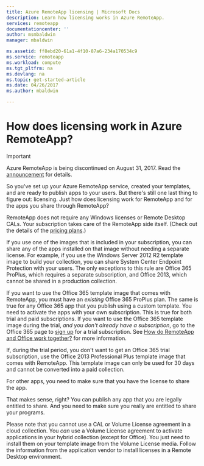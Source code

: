 ```yaml
---
title: Azure RemoteApp licensing | Microsoft Docs
description: Learn how licensing works in Azure RemoteApp.
services: remoteapp
documentationcenter: ''
author: msmbaldwin
manager: mbaldwin

ms.assetid: ff8ebd20-61a1-4f10-87a6-234a170534c9
ms.service: remoteapp
ms.workload: compute
ms.tgt_pltfrm: na
ms.devlang: na
ms.topic: get-started-article
ms.date: 04/26/2017
ms.author: mbaldwin

---
```

# How does licensing work in Azure RemoteApp?
> [!IMPORTANT]
> Azure RemoteApp is being discontinued on August 31, 2017. Read the [announcement](https://go.microsoft.com/fwlink/?linkid=821148) for details.
> 
> 

So you've set up your Azure RemoteApp service, created your templates, and are ready to publish apps to your users. But there's still one last thing to figure out: licensing. Just how does licensing work for RemoteApp and for the apps you share through RemoteApp?

RemoteApp does not require any Windows licenses or Remote Desktop CALs. Your subscription takes care of the RemoteApp side itself. (Check out the details of the [pricing plans](https://azure.microsoft.com/pricing/details/remoteapp).)

If you use one of the images that is included in your subscription, you can share any of the apps installed on that image without needing a separate license. For example, if you use the Windows Server 2012 R2 template image to build your collection, you can share System Center Endpoint Protection with your users. The only exceptions to this rule are Office 365 ProPlus, which requires a separate subscription, and Office 2013, which cannot be shared in a production collection.

If you want to use the Office 365 template image that comes with RemoteApp, you must have an *existing* Office 365 ProPlus plan. The same is true for any Office 365 app that you publish using a custom template. You need to activate the apps with your own subscription. This is true for both trial and paid subscriptions. If you want to use the Office 365 template image during the trial, *and you don't already have a subscription*, go to the Office 365 page to [sign up](https://go.microsoft.com/fwlink/p/?LinkID=403802) for a trial subscription. See [How do RemoteApp and Office work together?](remoteapp-o365.md) for more information.

If, during the trial period, you don't want to get an Office 365 trial subscription, use the Office 2013 Professional Plus template image that comes with RemoteApp. This template image can only be used for 30 days and cannot be converted into a paid collection.

For other apps, you need to make sure that you have the license to share the app.

That makes sense, right? You can publish any app that you are legally entitled to share. And you need to make sure you really are entitled to share your programs.

Please note that you cannot use a CAL or Volume License agreement in a cloud collection. You *can* use a Volume License agreement to activate applications in your hybrid collection (except for Office). You just need to install them on your template image from the Volume License media. Follow the information from the application vendor to install licenses in a Remote Desktop environment.

